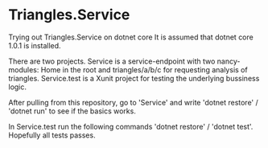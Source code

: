 # Triangles.Service
Trying out Triangles.Service on dotnet core
It is assumed that dotnet core 1.0.1 is installed.

There are two projects.
Service is a service-endpoint with two nancy-modules: Home in the root and triangles/a/b/c for requesting analysis of triangles.
Service.test is a Xunit project for testing the underlying bussiness logic.

After pulling from this repository, go to 'Service' and write 'dotnet restore' / 'dotnet run' to see if the basics works.

In Service.test run the following commands 'dotnet restore' / 'dotnet test'. Hopefully all tests passes.
